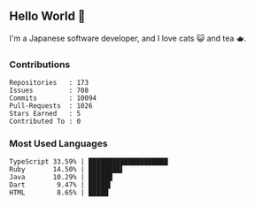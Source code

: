 ## Hello World 👋

I'm a Japanese software developer, and I love cats 😺 and tea 🫖.

### Contributions

    Repositories   : 173
    Issues         : 708
    Commits        : 10094
    Pull-Requests  : 1026
    Stars Earned   : 5
    Contributed To : 0

### Most Used Languages

    TypeScript 33.59% | ████████████████████
    Ruby       14.50% | ████████▌
    Java       10.29% | ██████
    Dart        9.47% | █████▌
    HTML        8.65% | █████
